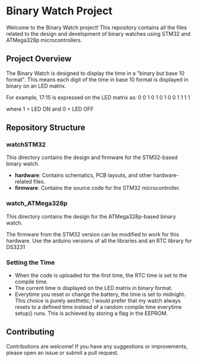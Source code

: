 # Binary Watch Project

Welcome to the Binary Watch project! This repository contains all the files related to the design and development of binary watches using STM32 and ATMega328p microcontrollers.

## Project Overview

The Binary Watch is designed to display the time in a "binary but base 10 format". This means each digit of the time in base 10 format is displayed in binary on an LED matrix.

For example, 17:15 is expressed on the LED matrix as:
  0   0 
  1 0 1
0 1 0 0
1 1 1 1 

where 1 = LED ON and 0 = LED OFF

## Repository Structure

### watchSTM32
This directory contains the design and firmware for the STM32-based binary watch.

- **hardware**: Contains schematics, PCB layouts, and other hardware-related files.
- **firmware**: Contains the source code for the STM32 microcontroller.

### watch_ATMega328p
This directory contains the design for the ATMega328p-based binary watch.

The firmware from the STM32 version can be modified to work for this hardware. Use the arduino versions of all the libraries and an RTC library for DS3231

### Setting the Time

- When the code is uploaded for the first time, the RTC time is set to the compile time.
- The current time is displayed on the LED matrix in binary format.
- Everytime you reset or change the battery, the time is set to midnight. This choice is purely aesthetic; I would prefer that my watch always resets to a defined time instead of a random compile time everytime setup() runs. This is achieved by storing a flag in the EEPROM.

## Contributing

Contributions are welcome! If you have any suggestions or improvements, please open an issue or submit a pull request.
